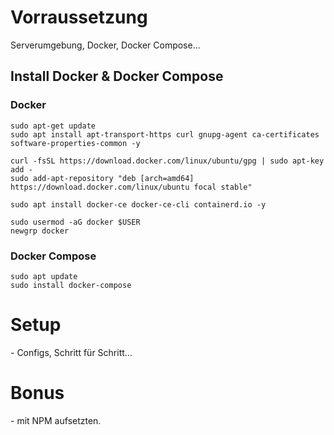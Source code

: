 <h1> Vorraussetzung </h1>

Serverumgebung, Docker, Docker Compose...

<h2> Install Docker & Docker Compose</h2>

<h3> Docker </h3>

```
sudo apt-get update
sudo apt install apt-transport-https curl gnupg-agent ca-certificates software-properties-common -y
```
```
curl -fsSL https://download.docker.com/linux/ubuntu/gpg | sudo apt-key add -
sudo add-apt-repository "deb [arch=amd64] https://download.docker.com/linux/ubuntu focal stable"
```
```
sudo apt install docker-ce docker-ce-cli containerd.io -y
```
```
sudo usermod -aG docker $USER
newgrp docker
```

<h3> Docker Compose </h3>

```
sudo apt update
sudo install docker-compose
```

<h1> Setup </h1>
- Configs, Schritt für Schritt...

<h1> Bonus </h1>
- mit NPM aufsetzten.
